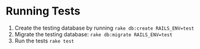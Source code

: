 # Running Tests

1. Create the testing database by running `rake db:create RAILS_ENV=test`
2. Migrate the testing database: `rake db:migrate RAILS_ENV=test`
3. Run the tests `rake test`
